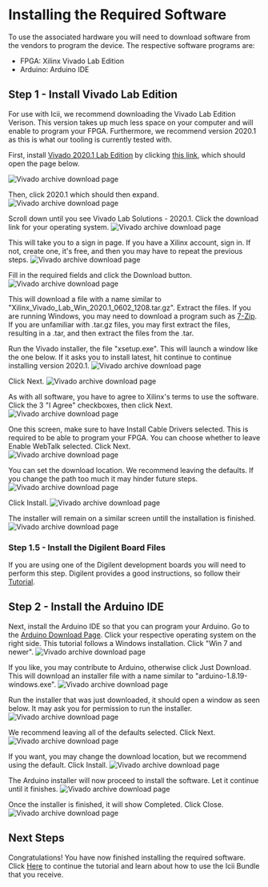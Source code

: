 # Installing the Required Software
To use the associated hardware you will need to download software from the vendors to program the device. The respective software programs are:
- FPGA: Xilinx Vivado Lab Edition
- Arduino: Arduino IDE 


## Step 1 - Install Vivado Lab Edition
For use with Icii, we recommend downloading the Vivado Lab Edition Verison. This version takes up much less space on your computer and will enable to program your FPGA. Furthermore, we recommend version 2020.1 as this is what our tooling is currently tested with. 

First, install [Vivado 2020.1 Lab Edition](https://www.xilinx.com/support/download/index.html/content/xilinx/en/downloadNav/vivado-design-tools/archive.html) by clicking [this link](https://www.xilinx.com/support/download/index.html/content/xilinx/en/downloadNav/vivado-design-tools/archive.html), which should open the page below. 

![Vivado archive download page](https://icii.io/wp-content/uploads/2022/01/Download-Vivado-1.png)

Then, click 2020.1 which should then expand.
![Vivado archive download page](https://icii.io/wp-content/uploads/2022/01/Download-Vivado-2.png)

Scroll down until you see Vivado Lab Solutions - 2020.1. Click the download link for your operating system. 
![Vivado archive download page](https://icii.io/wp-content/uploads/2022/01/Download-Vivado-3.4.png)

This will take you to a sign in page. If you have a Xilinx account, sign in. If not, create one, it's free, and then you may have to repeat the previous steps.
![Vivado archive download page](https://icii.io/wp-content/uploads/2022/01/Download-Vivado-5.png)

Fill in the required fields and click the Download button.
![Vivado archive download page](https://icii.io/wp-content/uploads/2022/01/Download-Vivado-6.2.png)

This will download a file with a name similar to "Xilinx_Vivado_Lab_Win_2020.1_0602_1208.tar.gz". Extract the files. If you are running Windows, you may need to download a program such as [7-Zip](https://www.7-zip.org/). If you are unfamiliar with .tar.gz files, you may first extract the files, resulting in a .tar, and then extract the files from the .tar. 

Run the Vivado installer, the file "xsetup.exe". This will launch a window like the one below. If it asks you to install latest, hit continue to continue installing version 2020.1.
![Vivado archive download page](https://icii.io/wp-content/uploads/2022/01/Download-Vivado-7.png)

Click Next.
![Vivado archive download page](https://icii.io/wp-content/uploads/2022/01/Download-Vivado-8.png)

As with all software, you have to agree to Xilinx's terms to use the software. Click the 3 "I Agree" checkboxes, then click Next.
![Vivado archive download page](https://icii.io/wp-content/uploads/2022/01/Download-Vivado-9.png)

One this screen, make sure to have Install Cable Drivers selected. This is required to be able to program your FPGA. You can choose whether to leave Enable WebTalk selected. Click Next.  
![Vivado archive download page](https://icii.io/wp-content/uploads/2022/01/Download-Vivado-10.png)

You can set the download location. We recommend leaving the defaults. If you change the path too much it may hinder future steps. 
![Vivado archive download page](https://icii.io/wp-content/uploads/2022/01/Download-Vivado-11-1.png)

Click Install. 
![Vivado archive download page](https://icii.io/wp-content/uploads/2022/01/Download-Vivado-12.png)

The installer will remain on a similar screen untill the installation is finished. 
![Vivado archive download page](https://icii.io/wp-content/uploads/2022/01/Download-Vivado-13.png)


### Step 1.5 - Install the Digilent Board Files
If you are using one of the Digilent development boards you will need to perform this step. Digilent provides a good instructions, so follow their [Tutorial](https://digilent.com/reference/programmable-logic/guides/installing-vivado-and-sdk).

## Step 2 - Install the Arduino IDE

Next, install the Arduino IDE so that you can program your Arduino. Go to the [Arduino Download Page](https://www.arduino.cc/en/software). Click your respective operating system on the right side. This tutorial follows a Windows installation. Click "Win 7 and newer".
![Vivado archive download page](https://icii.io/wp-content/uploads/2022/01/Download-Aruidno-1.png)

If you like, you may contribute to Arduino, otherwise click Just Download. This will download an installer file with a name similar to "arduino-1.8.19-windows.exe". 
![Vivado archive download page](https://icii.io/wp-content/uploads/2022/01/Download-Aruidno-2.png)

Run the installer that was just downloaded, it should open a window as seen below. It may ask you for permission to run the installer. 
![Vivado archive download page](https://icii.io/wp-content/uploads/2022/01/Download-Aruidno-3.png)

We recommend leaving all of the defaults selected. Click Next. 
![Vivado archive download page](https://icii.io/wp-content/uploads/2022/01/Download-Aruidno-4.png)

If you want, you may change the download location, but we recommend using the default. Click Install. 
![Vivado archive download page](https://icii.io/wp-content/uploads/2022/01/Download-Aruidno-5.png)

The Arduino installer will now proceed to install the software. Let it continue until it finishes. 
![Vivado archive download page](https://icii.io/wp-content/uploads/2022/01/Download-Aruidno-6.png)

Once the installer is finished, it will show Completed. Click Close. 
![Vivado archive download page](https://icii.io/wp-content/uploads/2022/01/Download-Aruidno-7.png)

## Next Steps
Congratulations! You have now finished installing the required software. Click [Here](https://github.com/SuperMB/IciiDemos/tree/main/1-%20Getting%20Started/IciiBundle/) to continue the tutorial and learn about how to use the Icii Bundle that you receive. 
